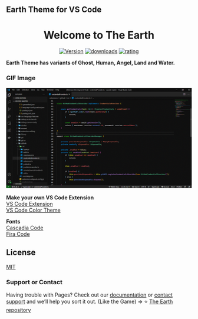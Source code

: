 ## Earth Theme for VS Code

<div align="center">
    <h1><strong>Welcome to The Earth</strong></h1>

[![Version](https://vsmarketplacebadge.apphb.com/version/Nayan.earth.svg?style=for-the-badge&logo=microsoft&logoColor=white&colorA=2b3033&colorB=33AA22)](https://marketplace.visualstudio.com/items?itemName=Nayan.earth)
[![downloads](https://vsmarketplacebadge.apphb.com/downloads-short/Nayan.earth.svg?style=for-the-badge&logo=docusign&logoColor=white&colorA=2b303b&colorB=118855)](https://marketplace.visualstudio.com/items?itemName=Nayan.earth)
[![rating](https://vsmarketplacebadge.apphb.com/rating-star/Nayan.earth.svg?style=for-the-badge&logo=reverbnation&logoColor=white&colorA=2b303b&colorB=112299)](https://marketplace.visualstudio.com/items?itemName=Nayan.earth)

</div>

**Earth Theme has variants of Ghost, Human, Angel, Land and Water.**

### GIF Image

![earth-theme-screenshot](https://raw.githubusercontent.com/nayanbunny/earth/main/images/earth-theme.gif)
<br />

**Make your own VS Code Extension**<br />
[VS Code Extension](https://code.visualstudio.com/api/get-started/your-first-extension)<br />
[VS Code Color Theme](https://code.visualstudio.com/api/references/theme-color)

**Fonts**<br />
[Cascadia Code](https://github.com/microsoft/cascadia-code)<br />
[Fira Code](https://github.com/tonsky/FiraCode)

## License
[MIT](https://github.com/nayanbunny/earth/blob/main/LICENSE)

### Support or Contact

Having trouble with Pages? Check out our [documentation](https://docs.github.com/categories/github-pages-basics/) or [contact support](https://support.github.com/contact) and we’ll help you sort it out.
(Like the Game) => :star: [The Earth repository](https://github.com/nayanbunny/earth)
